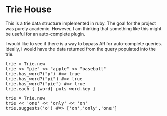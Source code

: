 # Trie House

This is a trie data structure implemented in ruby. The goal for the project was purely academic. However, I am thinking that something like this might be useful for an auto-complete plugin.

I would like to see if there is a way to bypass AR for auto-complete queries. Ideally, i would have the data returned from the query populated into the trie.

<pre>
trie = Trie.new
trie << "pie" << "apple" << "baseball"
trie.has_word?("p") #=> true
trie.has_word?("pi") #=> true
trie.has_word?("pie") #=> true
trie.each { |word| puts word.key }
</pre>

<pre>
trie = Trie.new
trie << 'one' << 'only' << 'on'
trie.suggests('o') #=> ['on','only','one']
</pre>
